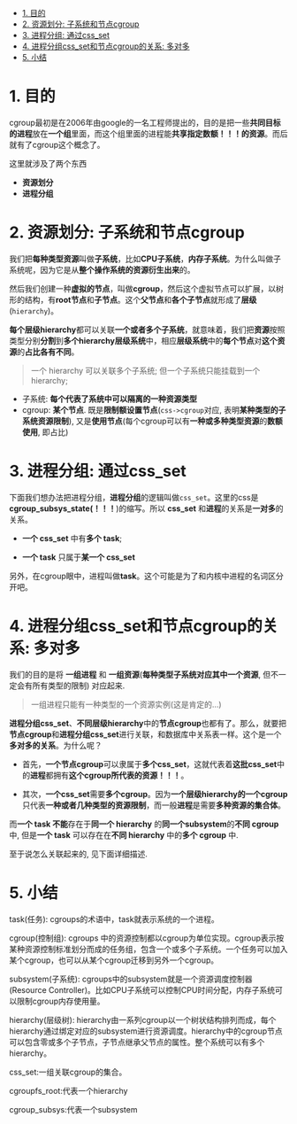 
<!-- @import "[TOC]" {cmd="toc" depthFrom=1 depthTo=6 orderedList=false} -->

<!-- code_chunk_output -->

- [1. 目的](#1-目的)
- [2. 资源划分: 子系统和节点cgroup](#2-资源划分-子系统和节点cgroup)
- [3. 进程分组: 通过css_set](#3-进程分组-通过css_set)
- [4. 进程分组css_set和节点cgroup的关系: 多对多](#4-进程分组css_set和节点cgroup的关系-多对多)
- [5. 小结](#5-小结)

<!-- /code_chunk_output -->

# 1. 目的


cgroup最初是在2006年由google的一名工程师提出的，目的是把一些**共同目标的进程**放在**一个组**里面，而这个组里面的进程能**共享指定数额！！！的资源**。而后就有了cgroup这个概念了。

这里就涉及了两个东西
* **资源划分**
* **进程分组**

# 2. 资源划分: 子系统和节点cgroup

我们把**每种类型资源**叫做**子系统**，比如**CPU子系统**，**内存子系统**。为什么叫做子系统呢，因为它是从**整个操作系统的资源衍生出来**的。

然后我们创建一种**虚拟的节点**，叫做**cgroup**，然后这个虚拟节点可以扩展，以树形的结构，有**root节点**和**子节点**。这个**父节点**和**各个子节点**就形成了**层级**(`hierarchy`)。

**每个层级hierarchy**都可以关联**一个或者多个子系统**，就意味着，我们把**资源**按照类型分别**分割**到**多个hierarchy层级系统**中，相应**层级系统**中的**每个节点**对**这个资源**的**占比各有不同**。

> 一个 hierarchy 可以关联多个子系统; 但一个子系统只能挂载到一个 hierarchy;

* 子系统: **每个代表了系统中可以隔离的一种资源类型**
* cgroup: **某个节点**. 既是**限制额设置节点**(`css->cgroup`对应, 表明**某种类型的子系统资源限制**), 又是**使用节点**(每个cgroup可以有**一种或多种类型资源**的**数额使用**, 即占比)

# 3. 进程分组: 通过css_set

下面我们想办法把进程分组，**进程分组**的逻辑叫做`css_set`。这里的css是**cgroup_subsys_state(！！！**)的缩写。所以 **css_set** 和**进程**的关系是**一对多**的关系。

* **一个 css_set** 中有**多个 task**;

* **一个 task** 只属于**某一个 css_set**

另外，在cgroup眼中，进程叫做**task**。这个可能是为了和内核中进程的名词区分开吧。

# 4. 进程分组css_set和节点cgroup的关系: 多对多

我们的目的是将 **一组进程** 和 **一组资源**(**每种类型子系统对应其中一个资源**, 但不一定会有所有类型的限制) 对应起来.

> 一组进程只能有一种类型的一个资源实例(这是肯定的...)

**进程分组css_set**、**不同层级hierarchy**中的**节点cgroup**也都有了。那么，就要把**节点cgroup**和**进程分组css_set**进行关联，和数据库中关系表一样。这个是一个**多对多的关系**。为什么呢？

* 首先，**一个节点cgroup**可以隶属于**多个css_set**，这就代表着**这批css_set**中的**进程**都拥有**这个cgroup所代表的资源！！！**。

* 其次，**一个css_set**需要**多个cgroup**。因为**一个层级hierarchy的一个cgroup**只代表**一种或者几种类型的资源限制**，而一般**进程**是需要**多种资源的集合体**。

而**一个 task 不能**存在于**同一个 hierarchy** 的**同一个subsystem**的**不同 cgroup** 中, 但是**一个 task** 可以存在在**不同 hierarchy** 中的**多个 cgroup** 中.

至于说怎么关联起来的, 见下面详细描述.

# 5. 小结

task(任务): cgroups的术语中，task就表示系统的一个进程。

cgroup(控制组): cgroups 中的资源控制都以cgroup为单位实现。cgroup表示按某种资源控制标准划分而成的任务组，包含一个或多个子系统。一个任务可以加入某个cgroup，也可以从某个cgroup迁移到另外一个cgroup。

subsystem(子系统): cgroups中的subsystem就是一个资源调度控制器(Resource Controller)。比如CPU子系统可以控制CPU时间分配，内存子系统可以限制cgroup内存使用量。

hierarchy(层级树): hierarchy由一系列cgroup以一个树状结构排列而成，每个hierarchy通过绑定对应的subsystem进行资源调度。hierarchy中的cgroup节点可以包含零或多个子节点，子节点继承父节点的属性。整个系统可以有多个hierarchy。

css_set:一组关联cgroup的集合。

cgroupfs_root:代表一个hierarchy

cgroup_subsys:代表一个subsystem
